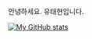 안녕하세요.
유태현입니다.

[![My GitHub stats](https://github-readme-stats.vercel.app/api?username=ttaehyun)](https://github.com/ttaehyun/github-readme-stats)